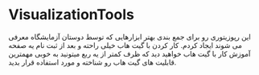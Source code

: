 # VisualizationTools
این رپوزیتوری رو برای جمع بندی بهتر ابزارهایی که توسط دوستان آزمایشگاه معرفی می شوند ایجاد کردم. کار کردن با گیت هاب خیلی راحته و بعد از ثبت نام یه صفحه آموزش کار با گیت هاب خواهید دید که ظرف کمتر از یه ربع میتونید به خوبی مهمترین قابلیت های گیت هاب رو شناخته و مورد استفاده قرار بدید.
